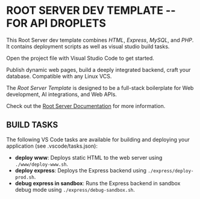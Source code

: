 # ROOT SERVER DEV TEMPLATE -- FOR API DROPLETS

This Root Server dev template combines *HTML*, *Express*, *MySQL*, and *PHP*. It contains deployment scripts as well as visual studio build tasks.

Open the project file with Visual Studio Code to get started.

Publish dynamic web pages, build a deeply integrated backend, craft your database. Compatible with any Linux VCS.

The *Root Server Template* is designed to be a full-stack boilerplate for Web development, AI integrations, and Web APIs.

Check out the [Root Server Documentation](https://rootserver.kezzi.co/docs) for more information.


## BUILD TASKS

The following VS Code tasks are available for building and deploying your application (see .vscode/tasks.json):

- **deploy www**: Deploys static HTML to the web server using `./www/deploy-www.sh`.
- **deploy express**: Deploys the Express backend using `./express/deploy-prod.sh`.
- **debug express in sandbox**: Runs the Express backend in sandbox debug mode using `./express/debug-sandbox.sh`.

